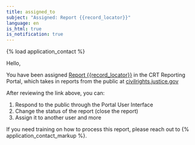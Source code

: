 ```yaml
---
title: assigned_to
subject: "Assigned: Report {{record_locator}}"
language: en
is_html: true
is_notification: true
---
```


{% load application_contact %}

Hello,

You have been assigned [Report {{record_locator}}](/form/view/{{report.id}}) in the CRT Reporting Portal, which takes in reports from the public at [civilrights.justice.gov](https://civilrights.justice.gov)

After reviewing the link above, you can:

1. Respond to the public through the Portal User Interface
2. Change the status of the report (close the report)
3. Assign it to another user and more

If you need training on how to process this report, please reach out to {% application_contact_markup %}.
